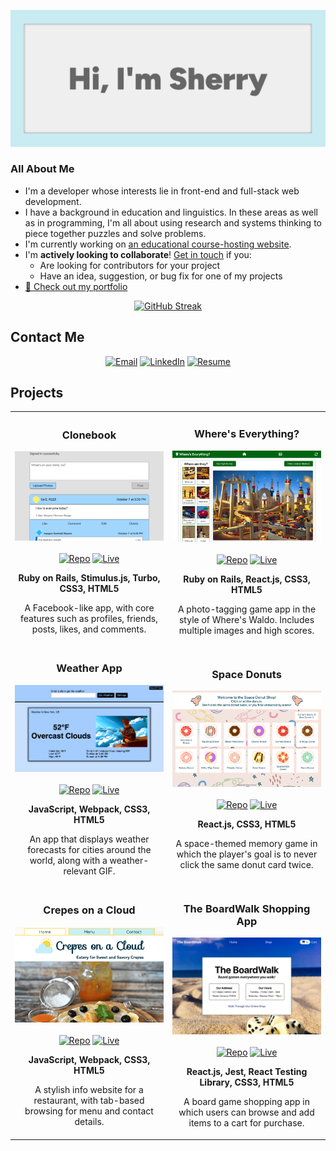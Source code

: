 [![Hi, I'm Sherry](./images/banner.png)](https://xsherryhe.github.io/)

### All About Me

- I'm a developer whose interests lie in front-end and full-stack web development.
- I have a background in education and linguistics. In these areas as well as in programming, I'm all about using research and systems thinking to piece together puzzles and solve problems.
- I'm currently working on [an educational course-hosting website](https://github.com/xsherryhe/matter-of-course).
- I'm **actively looking to collaborate**! [Get in touch](mailto:xsherryhe.dev@gmail.com) if you:
  - Are looking for contributors for your project
  - Have an idea, suggestion, or bug fix for one of my projects
- [📘 Check out my portfolio](https://xsherryhe.github.io/)

<div align="center">
<a href="https://git.io/streak-stats"><img src="https://github-readme-streak-stats.herokuapp.com?user=xsherryhe&theme=rose-pine&background=EFEFEF&stroke=CAEBF2&ring=666666&border=CAEBF2&currStreakNum=FF3B3F&fire=FF3B3F&sideNums=FF3B3F&currStreakLabel=FF3B3F&sideLabels=FF3B3F&dates=666666" alt="GitHub Streak"></a>
</div>

## Contact Me

<div align="center">
  <a href="mailto:xsherryhe.dev@gmail.com"><img src="https://img.shields.io/badge/xsherryhe.dev@gmail.com-FF3B3F?style=for-the-badge&logo=data:image/svg+xml;base64,PHN2ZyB4bWxucz0iaHR0cDovL3d3dy53My5vcmcvMjAwMC9zdmciIHZpZXdCb3g9IjAgMCAyNCAyNCI+PHBhdGggZmlsbD0iI2ZmZmZmZiIgZD0iTTIyIDZDMjIgNC45IDIxLjEgNCAyMCA0SDRDMi45IDQgMiA0LjkgMiA2VjE4QzIgMTkuMSAyLjkgMjAgNCAyMEgyMEMyMS4xIDIwIDIyIDE5LjEgMjIgMThWNk0yMCA2TDEyIDExTDQgNkgyME0yMCAxOEg0VjhMMTIgMTNMMjAgOFYxOFoiIC8+PC9zdmc+Cg==" alt="Email" height="30"></a>
  <a href="https://www.linkedin.com/in/sherry-he-037942a7/"><img src="https://img.shields.io/badge/LinkedIn-FF3B3F?style=for-the-badge&logo=linkedin&logoColor=ffffff" alt="LinkedIn" height="30"></a>
  <a href="files/Sherry-He-Developer-Resume.pdf" download><img src="https://img.shields.io/badge/resume-FF3B3F?style=for-the-badge&logo=data:image/svg+xml;base64,PHN2ZyB4bWxucz0iaHR0cDovL3d3dy53My5vcmcvMjAwMC9zdmciIHZpZXdCb3g9IjAgMCAyNCAyNCI+PHBhdGggZmlsbD0iI2ZmZmZmZiIgZD0iTTE5LDE5SDVWNUgxOU0xOSwzSDVBMiwyIDAgMCwwIDMsNVYxOUEyLDIgMCAwLDAgNSwyMUgxOUEyLDIgMCAwLDAgMjEsMTlWNUMyMSwzLjg5IDIwLjEsMyAxOSwzTTE2LjUsMTYuMjVDMTYuNSwxNC43NSAxMy41LDE0IDEyLDE0QzEwLjUsMTQgNy41LDE0Ljc1IDcuNSwxNi4yNVYxN0gxNi41TTEyLDEyLjI1QTIuMjUsMi4yNSAwIDAsMCAxNC4yNSwxMEEyLjI1LDIuMjUgMCAwLDAgMTIsNy43NUEyLjI1LDIuMjUgMCAwLDAgOS43NSwxMEEyLjI1LDIuMjUgMCAwLDAgMTIsMTIuMjVaIiAvPjwvc3ZnPgo=" alt="Resume" height="30"></a>
</div>

## Projects

<table>
  <tr>
    <td width="50%">
      <h3 align="center">Clonebook</h3>
      <img alt="Clonebook preview" src="./images/clonebook.png" width="100%">
      <br>
      <br>
      <div align="center">
        <a href="https://github.com/xsherryhe/facebook-clone"><img alt="Repo" src="https://img.shields.io/badge/Repo-caebf2?style=for-the-badge&logo=github&logoColor=4a4a4a"></a>
        <a href="https://sleepy-springs-52383.herokuapp.com/"><img alt="Live" src="https://img.shields.io/badge/Live-FF3B3F?style=for-the-badge&logo=data:image/svg+xml;base64,PHN2ZyB4bWxucz0iaHR0cDovL3d3dy53My5vcmcvMjAwMC9zdmciIHZpZXdCb3g9IjAgMCAyNCAyNCI+PHBhdGggZmlsbD0id2hpdGUiIGQ9Ik05LjUsM0E2LjUsNi41IDAgMCwxIDE2LDkuNUMxNiwxMS4xMSAxNS40MSwxMi41OSAxNC40NCwxMy43M0wxNC43MSwxNEgxNS41TDIwLjUsMTlMMTksMjAuNUwxNCwxNS41VjE0LjcxTDEzLjczLDE0LjQ0QzEyLjU5LDE1LjQxIDExLjExLDE2IDkuNSwxNkE2LjUsNi41IDAgMCwxIDMsOS41QTYuNSw2LjUgMCAwLDEgOS41LDNNOS41LDVDNyw1IDUsNyA1LDkuNUM1LDEyIDcsMTQgOS41LDE0QzEyLDE0IDE0LDEyIDE0LDkuNUMxNCw3IDEyLDUgOS41LDVaIiAvPjwvc3ZnPgo="></a>
        <p><strong>Ruby on Rails, Stimulus.js, Turbo, CSS3, HTML5</strong></p>
        <p>A Facebook-like app, with core features such as profiles, friends, posts, likes, and comments.</p>
      </div>
    </td>
    <td width="50%">
      <h3 align="center">Where's Everything?</h3>
      <img alt="Where's Everything? preview" src="./images/wheres_everything.png" width="100%">
      <br>
      <br>
      <div align="center">
        <a href="https://github.com/xsherryhe/wheres-waldo"><img alt="Repo" src="https://img.shields.io/badge/Repo-caebf2?style=for-the-badge&logo=github&logoColor=4a4a4a"></a>
        <a href="https://xsherryhe.github.io/wheres-waldo/"><img alt="Live" src="https://img.shields.io/badge/Live-FF3B3F?style=for-the-badge&logo=data:image/svg+xml;base64,PHN2ZyB4bWxucz0iaHR0cDovL3d3dy53My5vcmcvMjAwMC9zdmciIHZpZXdCb3g9IjAgMCAyNCAyNCI+PHBhdGggZmlsbD0id2hpdGUiIGQ9Ik05LjUsM0E2LjUsNi41IDAgMCwxIDE2LDkuNUMxNiwxMS4xMSAxNS40MSwxMi41OSAxNC40NCwxMy43M0wxNC43MSwxNEgxNS41TDIwLjUsMTlMMTksMjAuNUwxNCwxNS41VjE0LjcxTDEzLjczLDE0LjQ0QzEyLjU5LDE1LjQxIDExLjExLDE2IDkuNSwxNkE2LjUsNi41IDAgMCwxIDMsOS41QTYuNSw2LjUgMCAwLDEgOS41LDNNOS41LDVDNyw1IDUsNyA1LDkuNUM1LDEyIDcsMTQgOS41LDE0QzEyLDE0IDE0LDEyIDE0LDkuNUMxNCw3IDEyLDUgOS41LDVaIiAvPjwvc3ZnPgo="></a>
        <p><strong>Ruby on Rails, React.js, CSS3, HTML5</strong></p>
        <p>A photo-tagging game app in the style of Where's Waldo. Includes multiple images and high scores.</p>
      </div>
    </td>
  </tr>
  <tr>
    <td width="50%">
      <h3 align="center">Weather App</h3>
      <img alt="Weather App preview" src="./images/weather_app.png" width="100%">
      <br>
      <br>
      <div align="center">
        <a href="https://github.com/xsherryhe/weather-app"><img alt="Repo" src="https://img.shields.io/badge/Repo-caebf2?style=for-the-badge&logo=github&logoColor=4a4a4a"></a>
        <a href="https://xsherryhe.github.io/weather-app/"><img alt="Live" src="https://img.shields.io/badge/Live-FF3B3F?style=for-the-badge&logo=data:image/svg+xml;base64,PHN2ZyB4bWxucz0iaHR0cDovL3d3dy53My5vcmcvMjAwMC9zdmciIHZpZXdCb3g9IjAgMCAyNCAyNCI+PHBhdGggZmlsbD0id2hpdGUiIGQ9Ik05LjUsM0E2LjUsNi41IDAgMCwxIDE2LDkuNUMxNiwxMS4xMSAxNS40MSwxMi41OSAxNC40NCwxMy43M0wxNC43MSwxNEgxNS41TDIwLjUsMTlMMTksMjAuNUwxNCwxNS41VjE0LjcxTDEzLjczLDE0LjQ0QzEyLjU5LDE1LjQxIDExLjExLDE2IDkuNSwxNkE2LjUsNi41IDAgMCwxIDMsOS41QTYuNSw2LjUgMCAwLDEgOS41LDNNOS41LDVDNyw1IDUsNyA1LDkuNUM1LDEyIDcsMTQgOS41LDE0QzEyLDE0IDE0LDEyIDE0LDkuNUMxNCw3IDEyLDUgOS41LDVaIiAvPjwvc3ZnPgo="></a>
        <p><strong>JavaScript, Webpack, CSS3, HTML5</strong></p>
        <p>An app that displays weather forecasts for cities around the world, along with a weather-relevant GIF.</p>
      </div>
    </td>
    <td width="50%">
      <h3 align="center">Space Donuts</h3>
      <img alt="Space Donuts preview" src="./images/space_donuts.png" width="100%">
      <br>
      <br>
      <div align="center">
        <a href="https://github.com/xsherryhe/memory-card-game"><img alt="Repo" src="https://img.shields.io/badge/Repo-caebf2?style=for-the-badge&logo=github&logoColor=4a4a4a"></a>
        <a href="https://xsherryhe.github.io/memory-card-game/"><img alt="Live" src="https://img.shields.io/badge/Live-FF3B3F?style=for-the-badge&logo=data:image/svg+xml;base64,PHN2ZyB4bWxucz0iaHR0cDovL3d3dy53My5vcmcvMjAwMC9zdmciIHZpZXdCb3g9IjAgMCAyNCAyNCI+PHBhdGggZmlsbD0id2hpdGUiIGQ9Ik05LjUsM0E2LjUsNi41IDAgMCwxIDE2LDkuNUMxNiwxMS4xMSAxNS40MSwxMi41OSAxNC40NCwxMy43M0wxNC43MSwxNEgxNS41TDIwLjUsMTlMMTksMjAuNUwxNCwxNS41VjE0LjcxTDEzLjczLDE0LjQ0QzEyLjU5LDE1LjQxIDExLjExLDE2IDkuNSwxNkE2LjUsNi41IDAgMCwxIDMsOS41QTYuNSw2LjUgMCAwLDEgOS41LDNNOS41LDVDNyw1IDUsNyA1LDkuNUM1LDEyIDcsMTQgOS41LDE0QzEyLDE0IDE0LDEyIDE0LDkuNUMxNCw3IDEyLDUgOS41LDVaIiAvPjwvc3ZnPgo="></a>
        <p><strong>React.js, CSS3, HTML5</strong></p>
        <p>A space-themed memory game in which the player's goal is to never click the same donut card twice.</p>
      </div>
    </td>
  </tr>
  <tr>
    <td width="50%">
      <h3 align="center">Crepes on a Cloud</h3>
      <img alt="The BoardWalk preview" src="./images/crepes_on_a_cloud.png" width="100%">
      <br>
      <br>
      <div align="center">
        <a href="https://github.com/xsherryhe/restaurant-homepage"><img alt="Repo" src="https://img.shields.io/badge/Repo-caebf2?style=for-the-badge&logo=github&logoColor=4a4a4a"></a>
        <a href="https://xsherryhe.github.io/restaurant-homepage/"><img alt="Live" src="https://img.shields.io/badge/Live-FF3B3F?style=for-the-badge&logo=data:image/svg+xml;base64,PHN2ZyB4bWxucz0iaHR0cDovL3d3dy53My5vcmcvMjAwMC9zdmciIHZpZXdCb3g9IjAgMCAyNCAyNCI+PHBhdGggZmlsbD0id2hpdGUiIGQ9Ik05LjUsM0E2LjUsNi41IDAgMCwxIDE2LDkuNUMxNiwxMS4xMSAxNS40MSwxMi41OSAxNC40NCwxMy43M0wxNC43MSwxNEgxNS41TDIwLjUsMTlMMTksMjAuNUwxNCwxNS41VjE0LjcxTDEzLjczLDE0LjQ0QzEyLjU5LDE1LjQxIDExLjExLDE2IDkuNSwxNkE2LjUsNi41IDAgMCwxIDMsOS41QTYuNSw2LjUgMCAwLDEgOS41LDNNOS41LDVDNyw1IDUsNyA1LDkuNUM1LDEyIDcsMTQgOS41LDE0QzEyLDE0IDE0LDEyIDE0LDkuNUMxNCw3IDEyLDUgOS41LDVaIiAvPjwvc3ZnPgo="></a>
        <p><strong>JavaScript, Webpack, CSS3, HTML5</strong></p>
        <p>A stylish info website for a restaurant, with tab-based browsing for menu and contact details.</p>
      </div>
    </td>
    <td width="50%">
      <h3 align="center">The BoardWalk Shopping App</h3>
      <img alt="The BoardWalk preview" src="./images/the_boardwalk_cropped.png" width="100%">
      <br>
      <br>
      <div align="center">
        <a href="https://github.com/xsherryhe/shopping-cart"><img alt="Repo" src="https://img.shields.io/badge/Repo-caebf2?style=for-the-badge&logo=github&logoColor=4a4a4a"></a>
        <a href="https://xsherryhe.github.io/shopping-cart/"><img alt="Live" src="https://img.shields.io/badge/Live-FF3B3F?style=for-the-badge&logo=data:image/svg+xml;base64,PHN2ZyB4bWxucz0iaHR0cDovL3d3dy53My5vcmcvMjAwMC9zdmciIHZpZXdCb3g9IjAgMCAyNCAyNCI+PHBhdGggZmlsbD0id2hpdGUiIGQ9Ik05LjUsM0E2LjUsNi41IDAgMCwxIDE2LDkuNUMxNiwxMS4xMSAxNS40MSwxMi41OSAxNC40NCwxMy43M0wxNC43MSwxNEgxNS41TDIwLjUsMTlMMTksMjAuNUwxNCwxNS41VjE0LjcxTDEzLjczLDE0LjQ0QzEyLjU5LDE1LjQxIDExLjExLDE2IDkuNSwxNkE2LjUsNi41IDAgMCwxIDMsOS41QTYuNSw2LjUgMCAwLDEgOS41LDNNOS41LDVDNyw1IDUsNyA1LDkuNUM1LDEyIDcsMTQgOS41LDE0QzEyLDE0IDE0LDEyIDE0LDkuNUMxNCw3IDEyLDUgOS41LDVaIiAvPjwvc3ZnPgo="></a>
        <p><strong>React.js, Jest, React Testing Library, CSS3, HTML5</strong></p>
        <p>A board game shopping app in which users can browse and add items to a cart for purchase.</p>
      </div>
    </td>
  </tr>
</table>
<!-- blue icons
## Technology Stack
blue icons ?? red and blue alternating??

<!--
**xsherryhe/xsherryhe** is a ✨ _special_ ✨ repository because its `README.md` (this file) appears on your GitHub profile.

Here are some ideas to get you started:

- 🔭 I’m currently working on ...
- 🌱 I’m currently learning ...
- 👯 I’m looking to collaborate on ...
- 🤔 I’m looking for help with ...
- 💬 Ask me about ...
- 📫 How to reach me: ...
- 😄 Pronouns: ...
- ⚡ Fun fact: ...
-->
